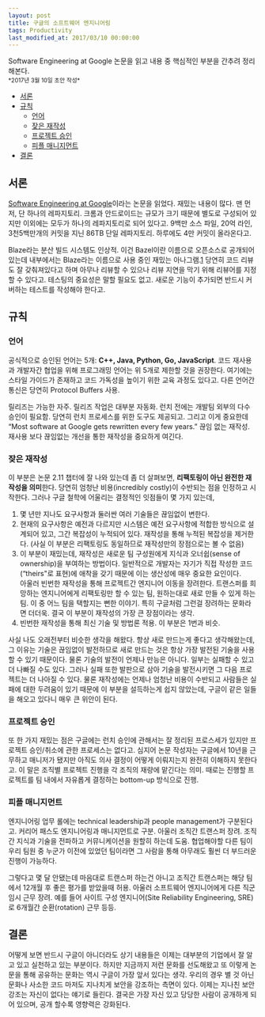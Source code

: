 ```yaml
---
layout: post
title: 구글의 소프트웨어 엔지니어링
tags: Productivity
last_modified_at: 2017/03/10 00:00:00
---
```


<div class="message">
Software Engineering at Google 논문을 읽고 내용 중 핵심적인 부분을 간추려 정리해본다.
</div>

<small>
*2017년 3월 10일 초안 작성*
</small>

<!-- TOC -->

- [서론](#서론)
- [규칙](#규칙)
    - [언어](#언어)
    - [잦은 재작성](#잦은-재작성)
    - [프로젝트 승인](#프로젝트-승인)
    - [피플 매니지먼트](#피플-매니지먼트)
- [결론](#결론)

<!-- /TOC -->

## 서론

[Software Engineering at Google](https://arxiv.org/abs/1702.01715)이라는 논문을 읽었다. 재밌는 내용이 많다. 맨 먼저, 단 하나의 레파지토리. 크롬과 안드로이드는 규모가 크기 때문에 별도로 구성되어 있지만 이외에는 모두가 하나의 레파지토리로 되어 있다고. 9백만 소스 파일, 20억 라인, 3천5백만개의 커밋을 지닌 86TB 단일 레파지토리. 하루에도 4만 커밋이 올라온다고.

Blaze라는 분산 빌드 시스템도 인상적. 이건 Bazel이란 이름으로 오픈소스로 공개되어 있는데 내부에서는 Blaze라는 이름으로 사용 중인 재밌는 아나그램.[1] 당연히 코드 리뷰도 잘 갖춰져있다고 하며 아무나 리뷰할 수 있으나 리뷰 지연을 막기 위해 리뷰어를 지정할 수 있다고. 테스팅의 중요성은 말할 필요도 없고. 새로운 기능이 추가되면 반드시 커버하는 테스트를 작성해야 한다고.

[1]: https://www.facebook.com/likejazz/posts/10154870408045837?comment_id=10154876880415837&comment_tracking=%7B%22tn%22%3A%22R0%22%7D

## 규칙
### 언어
공식적으로 승인된 언어는 5개: **C++, Java, Python, Go, JavaScript**. 코드 재사용과 개발자간 협업을 위해 프로그래밍 언어는 위 5개로 제한할 것을 권장한다. 여기에는 스타일 가이드가 존재하고 코드 가독성을 높이기 위한 교육 과정도 있다고. 다른 언어간 통신은 당연히 Protocol Buffers 사용.

릴리즈는 가능한 자주. 릴리즈 작업은 대부분 자동화. 런치 전에는 개발팀 외부의 다수 승인이 필요함. 당연히 런치 프로세스를 위한 도구도 제공되고. 그리고 이게 중요한데 “Most software at Google gets rewritten every few years.” 끊임 없는 재작성. 재사용 보다 끊임없는 개선을 통한 재작성을 중요하게 여긴다.

### 잦은 재작성
이 부분은 논문 2.11 챕터에 잘 나와 있는데 좀 더 살펴보면, **리팩토링이 아닌 완전한 재작성을 의미**한다. 당연히 엄청난 비용(incredibly costly)이 수반되는 점을 인정하고 시작한다. 그러나 구글 철학에 어울리는 결정적인 잇점들이 몇 가지 있는데,
1. 몇 년만 지나도 요구사항과 둘러싼 여러 기술들은 끊임없이 변한다.
1. 현재의 요구사항은 예전과 다르지만 시스템은 예전 요구사항에 적합한 방식으로 설계되어 있고, 그간 복잡성이 누적되어 있다. 재작성을 통해 누적된 복잡성을 제거한다. (사실 이 부분은 리팩토링도 동일하므로 재작성만의 장점으로는 볼 수 없음)
1. 이 부분이 재밌는데, 재작성은 새로운 팀 구성원에게 지식과 오너쉽(sense of ownership)을 부여하는 방법이다. 일반적으로 개발자는 자기가 직접 작성한 코드(“theirs"로 표현)에 애착을 갖기 때문에 이는 생산성에 매우 중요한 요인이다.  
아울러 빈번한 재작성을 통해 프로젝트간 엔지니어 이동을 장려한다. 트랜스퍼를 희망하는 엔지니어에게 리팩토링만 할 수 있는 팀, 원하는대로 새로 만들 수 있게 하는 팀. 이 중 어느 팀을 택할지는 뻔한 이야기. 특히 구글처럼 그런걸 장려하는 문화라면 더더욱. 결국 이 부분이 재작성의 가장 큰 장점이라는 생각.
1. 빈번한 재작성을 통해 최신 기술 및 방법론 적용. 이 부분은 1번과 비슷.

사실 나도 오래전부터 비슷한 생각을 해왔다. 항상 새로 만드는게 좋다고 생각해왔는데, 그 이유는 기술은 끊임없이 발전하므로 새로 만드는 것은 항상 가장 발전된 기술을 사용할 수 있기 때문이다. 물론 기술의 발전이 언제나 만능은 아니다. 일부는 실패할 수 있고 더 나빠질 수도 있다. 그러나 실패 또한 발판으로 삼아 기술을 발전시키면 그 다음 프로젝트는 더 나아질 수 있다. 물론 재작성에는 언제나 엄청난 비용이 수반되고 사람들은 실패에 대한 두려움이 있기 때문에 이 부분을 설득하는게 쉽지 않았는데, 구글이 같은 일들을 해오고 있다니 매우 큰 위안이 된다.

### 프로젝트 승인
또 한 가지 재밌는 점은 구글에는 런치 승인에 관해서는 잘 정리된 프로스세가 있지만 프로젝트 승인/취소에 관한 프로세스는 없다고. 심지어 논문 작성자는 구글에서 10년을 근무하고 매니저가 됐지만 아직도 의사 결정이 어떻게 이뤄지는지 완전히 이해하지 못한다고. 이 말은 조직별 프로젝트 진행을 각 조직의 재량에 맡긴다는 의미. 때로는 진행할 프로젝트를 팀 내에서 자유롭게 결정하는 bottom-up 방식으로 진행.

### 피플 매니지먼트
엔지니어링 업무 롤에는 technical leadership과 people management가 구분된다고. 커리어 패스도 엔지니어링과 매니지먼트로 구분. 아울러 조직간 트랜스퍼 장려. 조직간 지식과 기술을 전파하고 커뮤니케이션을 원할히 하는데 도움. 협업해야할 다른 팀이 우리 팀원 중 누군가 이전에 있었던 팀이라면 그 사람을 통해 아무래도 훨씬 더 부드러운 진행이 가능하다.

그렇다고 몇 달 안됐는데 마음대로 트랜스퍼 하는건 아니고 조직간 트랜스퍼는 해당 팀에서 12개월 후 좋은 평가를 받았을때 허용. 아울러 소프트웨어 엔지니어에게 다른 직군 임시 근무 장려. 예를 들어 사이트 구성 엔지니어(Site Reliability Engineering, SRE)로 6개월간 순환(rotation) 근무 등등.

## 결론

어떻게 보면 반드시 구글이 아니더라도 상기 내용들은 이제는 대부분의 기업에서 잘 알고 있고 실천하고 있는 부분이다. 하지만 지금까지 저런 문화를 선도해왔고 또 이렇게 논문을 통해 공유하는 문화는 역시 구글이 가장 앞서 있다는 생각. 우리의 경우 별 것 아닌 문화나 사소한 코드 마저도 지나치게 보안을 강조하는 측면이 있다. 이제는 지나친 보안 강조는 자신이 없다는 얘기로 들린다. 결국은 가장 자신 있고 당당한 사람이 공개하게 되어 있으며, 공개 할수록 영향력은 강화된다.